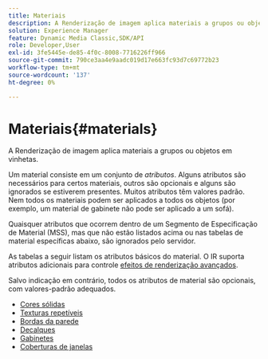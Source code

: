 ```yaml
---
title: Materiais
description: A Renderização de imagem aplica materiais a grupos ou objetos em vinhetas.
solution: Experience Manager
feature: Dynamic Media Classic,SDK/API
role: Developer,User
exl-id: 3fe5445e-de85-4f0c-8008-7716226ff966
source-git-commit: 790ce3aa4e9aadc019d17e663fc93d7c69772b23
workflow-type: tm+mt
source-wordcount: '137'
ht-degree: 0%

---
```


# Materiais{#materials}

A Renderização de imagem aplica materiais a grupos ou objetos em vinhetas.

Um material consiste em um conjunto de *atributos*. Alguns atributos são necessários para certos materiais, outros são opcionais e alguns são ignorados se estiverem presentes. Muitos atributos têm valores padrão. Nem todos os materiais podem ser aplicados a todos os objetos (por exemplo, um material de gabinete não pode ser aplicado a um sofá).

Quaisquer atributos que ocorrem dentro de um Segmento de Especificação de Material (MSS), mas que não estão listados acima ou nas tabelas de material específicas abaixo, são ignorados pelo servidor.

As tabelas a seguir listam os atributos básicos do material. O IR suporta atributos adicionais para controle [efeitos de renderização avançados](../../../../../../ir-api/http-protocol/image-rendering-api-ref/c-ir-http-protocol-ref/c-ir-http-protocol-syntax-and-features/c-ir-advanced-render-effects/c-ir-advanced-render-effects.md#concept-bf8b6d8460244b9cacc7f4a3df4c5281).

Salvo indicação em contrário, todos os atributos de material são opcionais, com valores-padrão adequados.

* [Cores sólidas](r-ir-solid-colors.md)
* [Texturas repetíveis](r-ir-repeatable-textures.md)
* [Bordas da parede](r-ir-wall-borders.md)
* [Decalques](r-ir-decals.md)
* [Gabinetes](r-ir-cabinets.md)
* [Coberturas de janelas](r-ir-window-coverings.md)
